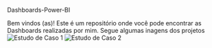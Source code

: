 Dashboards-Power-BI

Bem vindos (as)! Este é um repositório onde você pode encontrar as Dashboards realizadas por mim. Segue algumas inagens dos projetos
<img src="https://picjj.com/images/2024/05/09/siyOo.png" alt="Estudo de Caso 1">
<img src="https://picjj.com/images/2024/05/09/sixmD.png" alt="Estudo de Caso 2">


